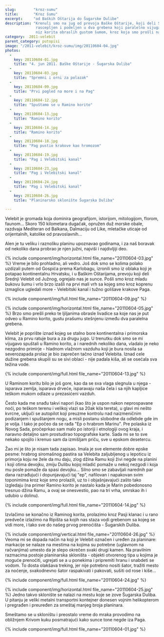 ```yaml
---
slug:        "kroz-sumu"
title:       "Kroz šumu"
excerpt:     "od Baških Oštarija do Šugarske Dulibe"
description: "Krenuli smo na jug od prevoja Baške Oštarije, koji deli Srednji Velebit od Južnog. Tu je Velebit uzduž 
              rascepljen i podeljen u dva grebena koji paralelno vijugaju prateći jedan drugog. Između ta dva grebena je 
              niz korita obraslih gustom šumom, kroz koja smo prošli na putu do Šugarske Dulibe."
category:  2011-velebit
parent_category: putopisi
image: "/2011-velebit/kroz-sumu/img/20110604-04.jpg"
photos:
  -
    key: 20110604-01.jpg
    title: "4. jun 2011. Baške Oštarije - Šugarska Duliba" 
  -
    key: 20110604-03.jpg
    title: "Spremni i orni za polazak" 
  -
    key: 20110604-09.jpg
    title: "Prvi pogled na more i na Pag" 
  -
    key: 20110604-12.jpg
    title: "Spuštamo se u Ramino korito" 
  -
    key: 20110604-13.jpg
    title: "Ramino korito" 
  -
    key: 20110604-14.jpg
    title: "Ramino korito" 
  -
    key: 20110604-18.jpg
    title: "Pag pustio krakove kao hromozom" 
  -
    key: 20110604-19.jpg
    title: "Pag i Velebitski kanal" 
  -
    key: 20110604-23.jpg
    title: "Pag i Velebitski kanal" 
  -
    key: 20110604-24.jpg
    title: "Pag i Velebitski kanal" 
  -
    key: 20110604-26.jpg
    title: "Planinarsko sklonište Šugarska Duliba" 
  
---
```


Velebit je gromada koja dominira geografijom, istorijom, mitologijom, florom, faunom... Skoro 150 kilometara dugačak, 
opružen duž morske obale, razdvaja Mediteran od Balkana, Dalmaciju od Like, mletačke uticaje od orijentalnih, katolike 
od pravoslavnih...

Alen je tu veliku i raznoliku planinu upoznavao godinama, i za naš boravak od nekoliko dana probrao je njen južni, najviši
i najdivljiji deo.

{% include component/img/horizontal.html file_name="20110604-03.jpg" %}
Vreme je bilo prohladno, ali vedro. Još dok smo se kolima polako uzdizali putem od Gospića prema Karlobagu, izronili smo 
iz oblaka koji je potapao kontinentalnu Hrvatsku, i u Baškim Oštarijama, prevoju koji deli Srednji Velebit od Južnog, 
ogrejalo nas je sunce. Pošli smo kroz mladu bukovu šumu i vrlo brzo izašli na prvi mali vrh sa kojeg smo kroz koprenu 
izmaglice ugledali more - Velebitski kanal i tužno golišave krakove Paga.

{% include component/img/full.html file_name="20110604-09.jpg" %}

{% include component/img/horizontal.html file_name="20110604-05.jpg" %}
Brzo smo prešli preko te ljiljanima obrasle livadice sa koje nas je put odveo u Ramino korito, 
gustu prašumu stešnjenu između dva paralelna grebena.

Velebit je poprište iznad kojeg se stalno bore kontinentalna i primorska klima, za prvu ratuje bura a za drugu jugo. U 
trenutku dok smo se mi vijugavo spuštali u Ramino korito, a i narednih nekoliko dana, vladalo je neko nezgodno primirje - 
hladnom vlažnom vazduhu koji je bura nosila sa severozapada prolaz je bio zaprečen tačno iznad Velebita. Iznad cele 
dužine grebena skupili su se sivi oblaci - nije padala kiša, ali se osećala sva težina vode.

{% include component/img/full.html file_name="20110604-13.jpg" %}

U Raminom koritu bilo je još gore, kao da se sva vlaga slegnula u njega - isparava zemlja, isparava drveće, isparavaju 
naša čela i sa njih kapljice teškom mukom odlaze u prezasićeni vazduh.

Često kada me snađu takvi napori (kao što je uspon nakon neprospavane noći, po teškom terenu i velikoj vlazi sa 20ak kila 
tereta), u glavi mi nešto kvrcne, uključi se autopilot koji preuzme kontrolu nad naizmeničnim 
podizanjem i spuštanjem nogu, a misli postanu slobodne da odlebde gde im je volja. I tako je počeo da se rađa "Ep o 
hrabrom Marinu". Pre polaska iz Novog Sada, pročeprkao sam malo po istoriji i etnologiji ovog kraja, i naravno detaljno 
sam prostudirao topografske karte. Sada mi se to sve nekako spojilo i krenuo sam da izmišljam priču, sve u epskom desetercu.

Žao mi je što je nisam tada zapisao. Imala je sve elemente dobre epske pesme: hrabrog siromašnog pastira sa Velebita 
zaljubljenog u lepoticu iz primorja koju ne žele da mu daju, zlog džina Ramu koji živi negde na planini i koji otima devojku, 
zmiju Dulibu kojoj mladić pomaže u nekoj nezgodi i koja mu posle pomaže da spasi devojku... Silno smo se zabavljali 
narednih par dana razrađujući i dopunjavajući taj "ep", nafilovan i napakovan svim toponimima kroz koje smo prolazili, 
uz to i objašnjavajući zašto tako izgledaju (na primer Ramino korito je nastalo kada je Marin pobedonosno tresnuo džina 
Ramu, a ovaj se onesvestio, pao na tri vrha, smrskao ih i udubio u dolinu).

{% include component/img/full.html file_name="20110604-14.jpg" %}

Izvlačimo se konačno iz Raminog korita, prolazimo kroz Pasji klanac i u rano predveče izlazimo na Ripišta sa kojih nas 
staza vodi grebenom sa kojeg se vidi more, i tako sve do našeg prvog prenoćišta - Šugarskih Duliba.

{% include component/img/vertical.html file_name="20110604-26.jpg" %}
Veoma mi se dopada način na koji je Velebit označen i uređen za planinare: markacije se nalaze na mestima na kojima su 
potrebne (uglavnom na račvanjima) umesto da je slepo okrečen svaki drugi kamen. Na pravilnim razmacima postoje 
planinarska skloništa - objekti otvorenog tipa u kojima je moguće prenoćiti, ugrejati se a u ponekima i pripremiti hranu 
i snabdeti se vodom. To dosta olakšava treking, jer nije potrebno nositi šator, tražiti mesto za noćenje, svakodnevno 
šator raspakivati i pakovati, sušiti od rose i kiše...

{% include component/img/full.html file_name="20110604-24.jpg" %}

{% include component/img/horizontal.html file_name="20110604-25.jpg" %}
Jedno takvo sklonište se nalazi na mestu koje se zove Šugarska Duliba. U pitanju je veliki metalni transportni kontejner 
donesen vojnim helikopterom i pregrađen i preuređen za smeštaj manjeg broja planinara.

Smeštamo se u skloništu i preostalo vreme do mraka provodimo na obližnjem Krivom kuku posmatrajući kako sunce tone negde 
iza Paga.

{% include component/img/full.html file_name="20110604-01.jpg" %}